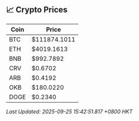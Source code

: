 ## 📈 Crypto Prices

| Coin | Price |
| ---- | ----- |
| BTC | $111874.1011 |
| ETH | $4019.1613 |
| BNB | $992.7892 |
| CRV | $0.6702 |
| ARB | $0.4192 |
| OKB | $180.0220 |
| DOGE | $0.2340 |

_Last Updated: 2025-09-25 15:42:51.817 +0800 HKT_